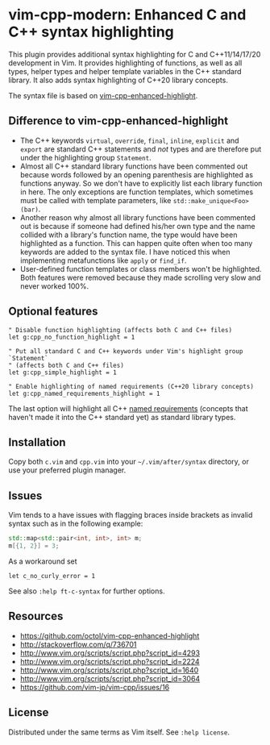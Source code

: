 # vim-cpp-modern: Enhanced C and C++ syntax highlighting

This plugin provides additional syntax highlighting for C and C++11/14/17/20
development in Vim. It provides highlighting of functions, as well as all types,
helper types and helper template variables in the C++ standard library. It also
adds syntax highlighting of C++20 library concepts.

The syntax file is based on [vim-cpp-enhanced-highlight](https://github.com/octol/vim-cpp-enhanced-highlight).


## Difference to vim-cpp-enhanced-highlight

- The C++ keywords `virtual`, `override`, `final`, `inline`, `explicit` and
  `export` are standard C++ statements and *not* types and are therefore
  put under the highlighting group `Statement`.
- Almost all C++ standard library functions have been commented out because
  words followed by an opening parenthesis are highlighted as functions anyway.
  So we don't have to explicitly list each library function in here. The only
  exceptions are function templates, which sometimes must be called with
  template parameters, like `std::make_unique<Foo>(bar)`.
- Another reason why almost all library functions have been commented out is
  because if someone had defined his/her own type and the name collided with a
  library's function name, the type would have been highlighted as a function.
  This can happen quite often when too many keywords are added to the syntax
  file. I have noticed this when implementing metafunctions like `apply` or
  `find_if`.
- User-defined function templates or class members won't be highlighted. Both
  features were removed because they made scrolling very slow and never worked
  100%.


## Optional features

```vim
" Disable function highlighting (affects both C and C++ files)
let g:cpp_no_function_highlight = 1

" Put all standard C and C++ keywords under Vim's highlight group `Statement`
" (affects both C and C++ files)
let g:cpp_simple_highlight = 1

" Enable highlighting of named requirements (C++20 library concepts)
let g:cpp_named_requirements_highlight = 1
```

The last option will highlight all C++
[named requirements](https://en.cppreference.com/w/cpp/named_req) (concepts
that haven't made it into the C++ standard yet) as standard library types.


## Installation

Copy both `c.vim` and `cpp.vim` into your `~/.vim/after/syntax` directory, or
use your preferred plugin manager.


## Issues

Vim tends to a have issues with flagging braces inside brackets as invalid
syntax such as in the following example:
```cpp
std::map<std::pair<int, int>, int> m;
m[{1, 2}] = 3;
```

As a workaround set
```vim
let c_no_curly_error = 1
```
See also `:help ft-c-syntax` for further options.


## Resources

- https://github.com/octol/vim-cpp-enhanced-highlight
- http://stackoverflow.com/q/736701
- http://www.vim.org/scripts/script.php?script_id=4293
- http://www.vim.org/scripts/script.php?script_id=2224
- http://www.vim.org/scripts/script.php?script_id=1640
- http://www.vim.org/scripts/script.php?script_id=3064
- https://github.com/vim-jp/vim-cpp/issues/16


## License

Distributed under the same terms as Vim itself. See `:help license`.
